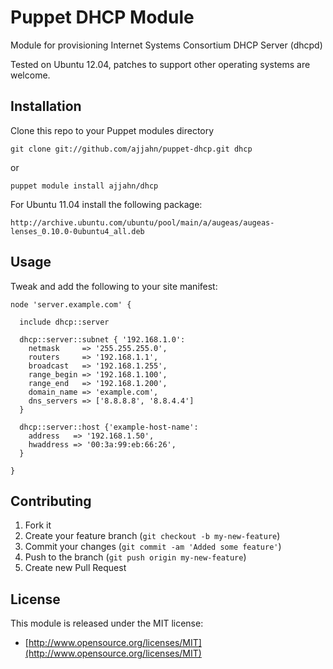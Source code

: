 # Puppet DHCP Module

Module for provisioning Internet Systems Consortium DHCP Server (dhcpd)

Tested on Ubuntu 12.04, patches to support other operating systems are welcome.

## Installation

Clone this repo to your Puppet modules directory

    git clone git://github.com/ajjahn/puppet-dhcp.git dhcp

or

    puppet module install ajjahn/dhcp

For Ubuntu 11.04 install the following package:

    http://archive.ubuntu.com/ubuntu/pool/main/a/augeas/augeas-lenses_0.10.0-0ubuntu4_all.deb

## Usage

Tweak and add the following to your site manifest:

    node 'server.example.com' {

      include dhcp::server

      dhcp::server::subnet { '192.168.1.0':
        netmask     => '255.255.255.0',
        routers     => '192.168.1.1',
        broadcast   => '192.168.1.255',
        range_begin => '192.168.1.100',
        range_end   => '192.168.1.200',
        domain_name => 'example.com',
        dns_servers => ['8.8.8.8', '8.8.4.4']
      }

      dhcp::server::host {'example-host-name':
        address   => '192.168.1.50',
        hwaddress => '00:3a:99:eb:66:26',
      }

    }

## Contributing

1. Fork it
2. Create your feature branch (`git checkout -b my-new-feature`)
3. Commit your changes (`git commit -am 'Added some feature'`)
4. Push to the branch (`git push origin my-new-feature`)
5. Create new Pull Request

## License

This module is released under the MIT license:

* [http://www.opensource.org/licenses/MIT](http://www.opensource.org/licenses/MIT)
